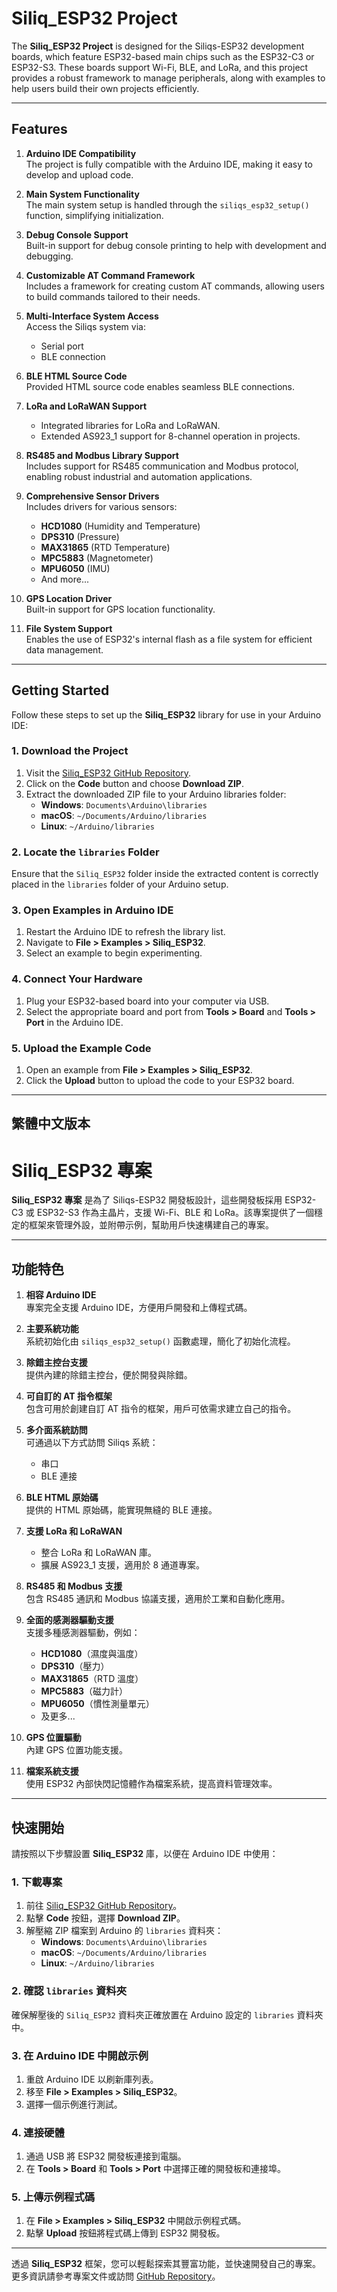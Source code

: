 # Siliq_ESP32 Project

The **Siliq_ESP32 Project** is designed for the Siliqs-ESP32 development boards, which feature ESP32-based main chips such as the ESP32-C3 or ESP32-S3. These boards support Wi-Fi, BLE, and LoRa, and this project provides a robust framework to manage peripherals, along with examples to help users build their own projects efficiently.

---

## Features

1. **Arduino IDE Compatibility**  
   The project is fully compatible with the Arduino IDE, making it easy to develop and upload code.

2. **Main System Functionality**  
   The main system setup is handled through the `siliqs_esp32_setup()` function, simplifying initialization.

3. **Debug Console Support**  
   Built-in support for debug console printing to help with development and debugging.

4. **Customizable AT Command Framework**  
   Includes a framework for creating custom AT commands, allowing users to build commands tailored to their needs.

5. **Multi-Interface System Access**  
   Access the Siliqs system via:
   - Serial port
   - BLE connection

6. **BLE HTML Source Code**  
   Provided HTML source code enables seamless BLE connections.

7. **LoRa and LoRaWAN Support**  
   - Integrated libraries for LoRa and LoRaWAN.
   - Extended AS923_1 support for 8-channel operation in projects.

8. **RS485 and Modbus Library Support**  
   Includes support for RS485 communication and Modbus protocol, enabling robust industrial and automation applications.

9. **Comprehensive Sensor Drivers**  
   Includes drivers for various sensors:
   - **HCD1080** (Humidity and Temperature)
   - **DPS310** (Pressure)
   - **MAX31865** (RTD Temperature)
   - **MPC5883** (Magnetometer)
   - **MPU6050** (IMU)
   - And more...

10. **GPS Location Driver**  
    Built-in support for GPS location functionality.

11. **File System Support**  
    Enables the use of ESP32's internal flash as a file system for efficient data management.

---

## Getting Started

Follow these steps to set up the **Siliq_ESP32** library for use in your Arduino IDE:

### 1. Download the Project
1. Visit the [Siliq_ESP32 GitHub Repository](https://github.com/livinghuang/siliqs_esp32).
2. Click on the **Code** button and choose **Download ZIP**.
3. Extract the downloaded ZIP file to your Arduino libraries folder:
   - **Windows**: `Documents\Arduino\libraries`
   - **macOS**: `~/Documents/Arduino/libraries`
   - **Linux**: `~/Arduino/libraries`

### 2. Locate the `libraries` Folder
Ensure that the `Siliq_ESP32` folder inside the extracted content is correctly placed in the `libraries` folder of your Arduino setup.

### 3. Open Examples in Arduino IDE
1. Restart the Arduino IDE to refresh the library list.
2. Navigate to **File > Examples > Siliq_ESP32**.
3. Select an example to begin experimenting.

### 4. Connect Your Hardware
1. Plug your ESP32-based board into your computer via USB.
2. Select the appropriate board and port from **Tools > Board** and **Tools > Port** in the Arduino IDE.

### 5. Upload the Example Code
1. Open an example from **File > Examples > Siliq_ESP32**.
2. Click the **Upload** button to upload the code to your ESP32 board.

---

## 繁體中文版本

# Siliq_ESP32 專案

**Siliq_ESP32 專案** 是為了 Siliqs-ESP32 開發板設計，這些開發板採用 ESP32-C3 或 ESP32-S3 作為主晶片，支援 Wi-Fi、BLE 和 LoRa。該專案提供了一個穩定的框架來管理外設，並附帶示例，幫助用戶快速構建自己的專案。

---

## 功能特色

1. **相容 Arduino IDE**  
   專案完全支援 Arduino IDE，方便用戶開發和上傳程式碼。

2. **主要系統功能**  
   系統初始化由 `siliqs_esp32_setup()` 函數處理，簡化了初始化流程。

3. **除錯主控台支援**  
   提供內建的除錯主控台，便於開發與除錯。

4. **可自訂的 AT 指令框架**  
   包含可用於創建自訂 AT 指令的框架，用戶可依需求建立自己的指令。

5. **多介面系統訪問**  
   可通過以下方式訪問 Siliqs 系統：
   - 串口
   - BLE 連接

6. **BLE HTML 原始碼**  
   提供的 HTML 原始碼，能實現無縫的 BLE 連接。

7. **支援 LoRa 和 LoRaWAN**  
   - 整合 LoRa 和 LoRaWAN 庫。
   - 擴展 AS923_1 支援，適用於 8 通道專案。

8. **RS485 和 Modbus 支援**  
   包含 RS485 通訊和 Modbus 協議支援，適用於工業和自動化應用。

9. **全面的感測器驅動支援**  
   支援多種感測器驅動，例如：
   - **HCD1080**（濕度與溫度）
   - **DPS310**（壓力）
   - **MAX31865**（RTD 溫度）
   - **MPC5883**（磁力計）
   - **MPU6050**（慣性測量單元）
   - 及更多...

10. **GPS 位置驅動**  
    內建 GPS 位置功能支援。

11. **檔案系統支援**  
    使用 ESP32 內部快閃記憶體作為檔案系統，提高資料管理效率。

---

## 快速開始

請按照以下步驟設置 **Siliq_ESP32** 庫，以便在 Arduino IDE 中使用：

### 1. 下載專案
1. 前往 [Siliq_ESP32 GitHub Repository](https://github.com/livinghuang/siliqs_esp32)。
2. 點擊 **Code** 按鈕，選擇 **Download ZIP**。
3. 解壓縮 ZIP 檔案到 Arduino 的 `libraries` 資料夾：
   - **Windows**: `Documents\Arduino\libraries`
   - **macOS**: `~/Documents/Arduino/libraries`
   - **Linux**: `~/Arduino/libraries`

### 2. 確認 `libraries` 資料夾
確保解壓後的 `Siliq_ESP32` 資料夾正確放置在 Arduino 設定的 `libraries` 資料夾中。

### 3. 在 Arduino IDE 中開啟示例
1. 重啟 Arduino IDE 以刷新庫列表。
2. 移至 **File > Examples > Siliq_ESP32**。
3. 選擇一個示例進行測試。

### 4. 連接硬體
1. 通過 USB 將 ESP32 開發板連接到電腦。
2. 在 **Tools > Board** 和 **Tools > Port** 中選擇正確的開發板和連接埠。

### 5. 上傳示例程式碼
1. 在 **File > Examples > Siliq_ESP32** 中開啟示例程式碼。
2. 點擊 **Upload** 按鈕將程式碼上傳到 ESP32 開發板。

---

透過 **Siliq_ESP32** 框架，您可以輕鬆探索其豐富功能，並快速開發自己的專案。更多資訊請參考專案文件或訪問 [GitHub Repository](https://github.com/your-repo-url)。
